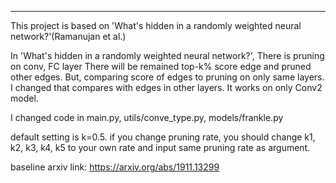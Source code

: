 
--------------------------------------------------------------------------------------------
This project is based on 'What's hidden in a randomly weighted neural network?'(Ramanujan et al.)

In 'What's hidden in a randomly weighted neural network?', There is pruning on conv, FC layer
There will be remained top-k% score edge and pruned other edges.
But, comparing score of edges to pruning on only same layers.
I changed that compares with edges in other layers.
It works on only Conv2 model.

I changed code in main.py, utils/conve_type.py, models/frankle.py

default setting is k=0.5. if you change pruning rate, you should change k1, k2, k3, k4, k5 to your own rate and input same pruning rate as argument.

baseline arxiv link: https://arxiv.org/abs/1911.13299
